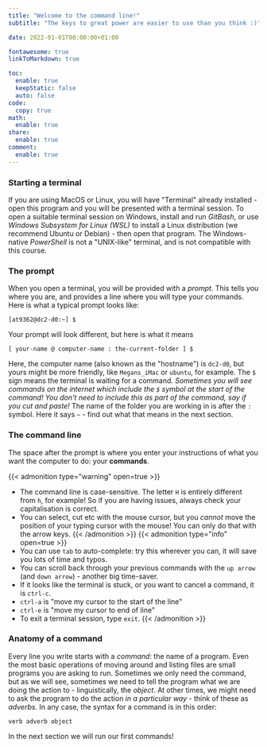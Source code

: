 ```yaml
---
title: "Welcome to the command line!"
subtitle: "The keys to great power are easier to use than you think :)"

date: 2022-01-01T00:00:00+01:00

fontawesome: true
linkToMarkdown: true

toc:
  enable: true
  keepStatic: false
  auto: false
code:
  copy: true
math:
  enable: true
share:
  enable: true
comment:
  enable: true
---
```


### Starting a terminal
If you are using MacOS or Linux, you will have "Terminal" already installed - open this program and you will be presented with a terminal session. To open a suitable terminal session on Windows, install and run *GitBash*, or use *Windows Subsystem for Linux (WSL)* to install a Linux distribution (we recommend Ubuntu or Debian) - then open that program. The Windows-native *PowerShell* is not a "UNIX-like" terminal, and is not compatible with this course.

### The prompt
When you open a terminal, you will be provided with a *prompt*. This tells you where you are, and provides a line where you will type your commands. Here is what a typical prompt looks like:

```
[at9362@dc2-d0:~] $
```

Your prompt will look different, but here is what it means

```
[ your-name @ computer-name : the-current-folder ] $
```

Here, the computer name (also known as the "hostname") is `dc2-d0`, but yours might be more friendly, like `Megans_iMac` or `ubuntu`, for example.
The `$` sign means the terminal is waiting for a command. *Sometimes you will see commands on the internet which include the `$` symbol at the start of the command! You don't need to include this as part of the command, say if you cut and paste!* The name of the folder you are working in is after the `:` symbol. Here it says `~` - find out what that means in the next section.

### The command line
The space after the prompt is where you enter your instructions of what you want the computer to do: your **commands**.

{{< admonition type="warning" open=true >}}
- The command line is case-sensitive. The letter `H` is entirely different from `h`, for example! So if you are having issues, always check your capitalisation is correct.
- You can select, cut etc with the mouse cursor, but you *cannot* move the position of your typing cursor with the mouse! You can only do that with the arrow keys.
{{< /admonition >}}
{{< admonition type="info" open=true >}}
- You can use `tab` to auto-complete: try this wherever you can, it will save you lots of time and typos.
- You can scroll back through your previous commands with the `up arrow` (and `down arrow`) - another big time-saver.
- If it looks like the terminal is stuck, or you want to cancel a command, it is `ctrl-c`.
- `ctrl-a` is "move my cursor to the start of the line"
- `ctrl-e` is "move my cursor to end of line"
- To exit a terminal session, type `exit`.
{{< /admonition >}}

### Anatomy of a command
Every line you write starts with a *command*: the name of a program. Even the most basic operations of moving around and listing files are small programs you are asking to run. Sometimes we only need the command, but as we will see, sometimes we need to tell the program what we are doing the action to - linguistically, the *object*. At other times, we might need to ask the program to do the action *in a particular way* - think of these as *adverbs*. In any case, the syntax for a command is in this order:

```
verb adverb object
```

In the next section we will run our first commands!
